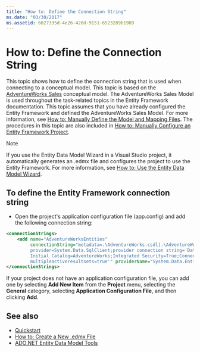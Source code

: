 ```yaml
---
title: "How to: Define the Connection String"
ms.date: "03/30/2017"
ms.assetid: 6027335d-4e26-420d-9151-6523289b1989
---
```

# How to: Define the Connection String

This topic shows how to define the connection string that is used when connecting to a conceptual model. This topic is based on the [AdventureWorks Sales](https://docs.microsoft.com/previous-versions/dotnet/netframework-4.0/bb387147(v=vs.100)) conceptual model. The AdventureWorks Sales Model is used throughout the task-related topics in the Entity Framework documentation. This topic assumes that you have already configured the Entity Framework and defined the AdventureWorks Sales Model. For more information, see [How to: Manually Define the Model and Mapping Files](https://docs.microsoft.com/previous-versions/dotnet/netframework-4.0/bb399785(v=vs.100)). The procedures in this topic are also included in [How to: Manually Configure an Entity Framework Project](https://docs.microsoft.com/previous-versions/dotnet/netframework-4.0/bb738546(v=vs.100)).

> [!NOTE]
> If you use the Entity Data Model Wizard in a Visual Studio project, it automatically generates an .edmx file and configures the project to use the Entity Framework. For more information, see [How to: Use the Entity Data Model Wizard](https://docs.microsoft.com/previous-versions/dotnet/netframework-4.0/bb738677(v=vs.100)).

## To define the Entity Framework connection string

- Open the project's application configuration file (app.config) and add the following connection string:

```xml
<connectionStrings>
    <add name="AdventureWorksEntities"
         connectionString="metadata=.\AdventureWorks.csdl|.\AdventureWorks.ssdl|.\AdventureWorks.msl;
         provider=System.Data.SqlClient;provider connection string='Data Source=localhost;
         Initial Catalog=AdventureWorks;Integrated Security=True;Connection Timeout=60;
         multipleactiveresultsets=true'" providerName="System.Data.EntityClient" />
</connectionStrings>
```

If your project does not have an application configuration file, you can add one by selecting **Add New Item** from the **Project** menu, selecting the **General** category, selecting **Application Configuration File**, and then clicking **Add**.

## See also

- [Quickstart](https://docs.microsoft.com/previous-versions/dotnet/netframework-4.0/bb399182(v=vs.100))
- [How to: Create a New .edmx File](https://docs.microsoft.com/previous-versions/dotnet/netframework-4.0/cc716703(v=vs.100))
- [ADO.NET Entity Data Model  Tools](https://docs.microsoft.com/previous-versions/dotnet/netframework-4.0/bb399249(v=vs.100))
